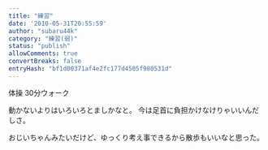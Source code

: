 ```yaml
---
title: "練習"
date: '2010-05-31T20:55:59'
author: "subaru44k"
category: "練習(弱)"
status: "publish"
allowComments: true
convertBreaks: false
entryHash: "bf1d00371af4e2fc177d4505f980531d"
---
```

体操
30分ウォーク

動かないよりはいろいろとましかなと。
今は足首に負担かけなけりゃいいんだしさ。

おじいちゃんみたいだけど、ゆっくり考え事できるから散歩もいいなと思った。
